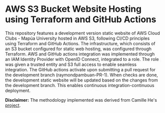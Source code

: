 # AWS S3 Bucket Website Hosting using Terraform and GitHub Actions

This repository features a development version static website of AWS Cloud Clubs - Mapúa University hosted in AWS S3, following CI/CD principles using Terraform and GitHub Actions. The infrastructure, which consists of an S3 bucket configured for static web hosting, was configured through Terraform. AWS and GitHub actions integration was implemented through an IAM Identity Provider with OpenID Connect, integrated to a role. The role was given a trusted entity and S3 full access to enable seamless integration. The GitHub actions activate upon submitting a pull request for the development branch (raymondpambuan-PR-1). When checks are done, the development static website will be updated based on the changes from the development branch. This enables continuous integration-continuous deployment.


**Disclaimer:** The methodology implemented was derived from Camille He's [project](https://dev.to/camillehe1992/aws-s3-bucket-website-hosting-using-terraform-4fk5).
